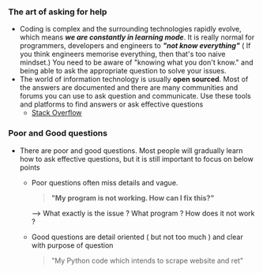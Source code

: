 ### The art of asking for help
- Coding is complex and the surrounding technologies rapidly evolve, which means ***we are constantly in learning mode***. It is really normal for programmers, developers and engineers to ***"not know everything"*** ( If you think engineers memorise everything, then that's too naive mindset.) You need to be aware of "knowing what you don't know." and being able to ask the appropriate question to solve your issues.
- The world of information technology is usually **open sourced**. Most of the answers are documented and there are many communities and forums you can use to ask question and communicate. Use these tools and platforms to find answers or ask effective questions
	- [Stack Overflow](https://stackoverflow.com/) 
### Poor and Good questions
- There are poor and good questions. Most people will gradually learn how to ask effective questions, but it is still important to focus on below points
	- Poor questions often miss details and vague. 
		> **"My program is not working. How can I fix this?"**

		--> What exactly is the issue ? What program ? How does it not work ? 
	- Good questions are detail oriented ( but not too much ) and clear with purpose of question
		>"My Python code which intends to scrape website and ret"
